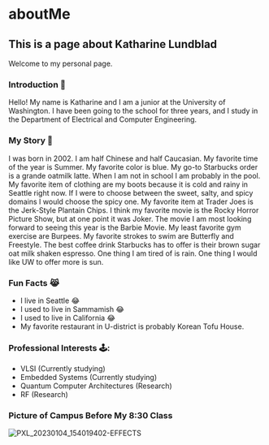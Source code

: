 # aboutMe 

## This is a page about Katharine Lundblad
<p> Welcome to  my personal page. </p>

### Introduction 👧
<p> Hello! My name is Katharine and I am a junior at the University of Washington.
I have been going to the school for three years, and I study in the Department
of Electrical and Computer Engineering. </>

### My Story 👶
<p> I was born in 2002. I am half Chinese
and half Caucasian. My favorite time of the year is Summer. My favorite color
is blue. My go-to Starbucks order is a grande oatmilk latte. When I am not in 
school I am probably in the pool. My favorite item of clothing are my boots because
it is cold and rainy in Seattle right now. If I were to choose between the sweet,
salty, and spicy domains I would choose the spicy one. My favorite item at Trader
Joes is the Jerk-Style Plantain Chips. I think my favorite movie is the Rocky Horror
Picture Show, but at one point it was Joker. The movie I am most looking forward to seeing
this year is the Barbie Movie. My least favorite gym exercise are Burpees. My favorite
strokes to swim are Butterfly and Freestyle. The best coffee drink Starbucks has to offer
is their brown sugar oat milk shaken espresso. One thing I am tired of is rain. One thing
I would like UW to offer more is sun. </p>

### Fun Facts 😹
- I live in Seattle :joy:
- I used to live in Sammamish :joy:
- I used to live in California :joy:
- My favorite restaurant in U-district is probably Korean Tofu House.

### Professional Interests 🕹️:
- VLSI (Currently studying)
- Embedded Systems (Currently studying)
- Quantum Computer Architectures (Research)
- RF (Research)

### Picture of Campus Before My 8:30 Class
![PXL_20230104_154019402-EFFECTS](https://user-images.githubusercontent.com/12982852/211677632-2a3fffc1-1ed3-42fa-84c4-d1d779c4c409.jpg)


